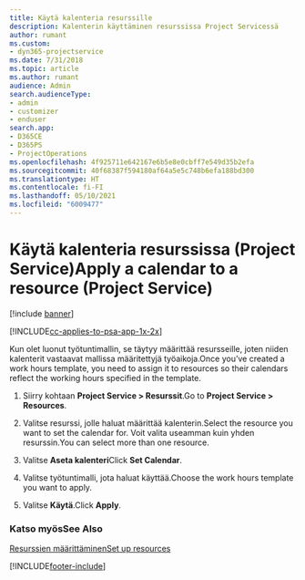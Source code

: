 ```yaml
---
title: Käytä kalenteria resurssille
description: Kalenterin käyttäminen resurssissa Project Servicessä
author: rumant
ms.custom:
- dyn365-projectservice
ms.date: 7/31/2018
ms.topic: article
ms.author: rumant
audience: Admin
search.audienceType:
- admin
- customizer
- enduser
search.app:
- D365CE
- D365PS
- ProjectOperations
ms.openlocfilehash: 4f925711e642167e6b5e8e0cbff7e549d35b2efa
ms.sourcegitcommit: 40f68387f594180af64a5e5c748b6efa188bd300
ms.translationtype: HT
ms.contentlocale: fi-FI
ms.lasthandoff: 05/10/2021
ms.locfileid: "6009477"
---
```

# <a name="apply-a-calendar-to-a-resource-project-service"></a><span data-ttu-id="b1e1f-103">Käytä kalenteria resurssissa (Project Service)</span><span class="sxs-lookup"><span data-stu-id="b1e1f-103">Apply a calendar to a resource (Project Service)</span></span>

[!include [banner](../includes/psa-now-project-operations.md)]

[!INCLUDE[cc-applies-to-psa-app-1x-2x](../includes/cc-applies-to-psa-app-1x-2x.md)]

<span data-ttu-id="b1e1f-104">Kun olet luonut työtuntimallin, se täytyy määrittää resursseille, joten niiden kalenterit vastaavat mallissa määritettyjä työaikoja.</span><span class="sxs-lookup"><span data-stu-id="b1e1f-104">Once you’ve created a work hours template, you need to assign it to resources so their calendars reflect the working hours specified in the template.</span></span>  
  
1.  <span data-ttu-id="b1e1f-105">Siirry kohtaan **Project Service > Resurssit**.</span><span class="sxs-lookup"><span data-stu-id="b1e1f-105">Go to **Project Service > Resources**.</span></span>  
  
2.  <span data-ttu-id="b1e1f-106">Valitse resurssi, jolle haluat määrittää kalenterin.</span><span class="sxs-lookup"><span data-stu-id="b1e1f-106">Select the resource you want to set the calendar for.</span></span> <span data-ttu-id="b1e1f-107">Voit valita useamman kuin yhden resurssin.</span><span class="sxs-lookup"><span data-stu-id="b1e1f-107">You can select more than one resource.</span></span>  
  
3.  <span data-ttu-id="b1e1f-108">Valitse **Aseta kalenteri**</span><span class="sxs-lookup"><span data-stu-id="b1e1f-108">Click **Set Calendar**.</span></span>  
  
4.  <span data-ttu-id="b1e1f-109">Valitse työtuntimalli, jota haluat käyttää.</span><span class="sxs-lookup"><span data-stu-id="b1e1f-109">Choose the work hours template you want to apply.</span></span>  
  
5.  <span data-ttu-id="b1e1f-110">Valitse **Käytä**.</span><span class="sxs-lookup"><span data-stu-id="b1e1f-110">Click **Apply**.</span></span>  
  
### <a name="see-also"></a><span data-ttu-id="b1e1f-111">Katso myös</span><span class="sxs-lookup"><span data-stu-id="b1e1f-111">See Also</span></span>  
 [<span data-ttu-id="b1e1f-112">Resurssien määrittäminen</span><span class="sxs-lookup"><span data-stu-id="b1e1f-112">Set up resources</span></span>](../psa/set-up-resources.md)


[!INCLUDE[footer-include](../includes/footer-banner.md)]